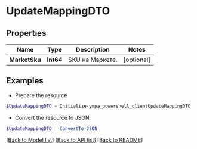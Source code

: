 # UpdateMappingDTO
## Properties

Name | Type | Description | Notes
------------ | ------------- | ------------- | -------------
**MarketSku** | **Int64** | SKU на Маркете. | [optional] 

## Examples

- Prepare the resource
```powershell
$UpdateMappingDTO = Initialize-ympa_powershell_clientUpdateMappingDTO  -MarketSku null
```

- Convert the resource to JSON
```powershell
$UpdateMappingDTO | ConvertTo-JSON
```

[[Back to Model list]](../README.md#documentation-for-models) [[Back to API list]](../README.md#documentation-for-api-endpoints) [[Back to README]](../README.md)


